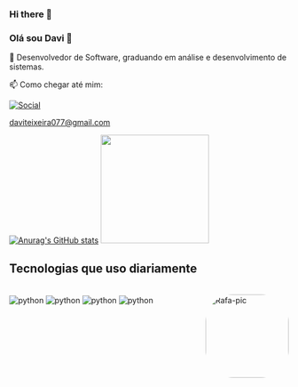 ### Hi there 👋

### Olá sou Davi 👋
🔭 Desenvolvedor de Software, graduando em análise e desenvolvimento de sistemas.

📫 Como chegar até mim: 

[![Social](https://img.shields.io/badge/LinkedIn-0077B5?style=for-the-badge&logo=linkedin&logoColor=white)](https://www.linkedin.com/in/davi-magalh%C3%A3es-75b574257/) 

daviteixeira077@gmail.com 

[![Anurag's GitHub stats](https://github-readme-stats.vercel.app/api?username=Davimteixeira&show_icons=true&theme=merko)](https://github.com/anuraghazra/github-readme-stats)
<img height="195em" src="https://github-readme-stats.vercel.app/api/top-langs/?username=Davimteixeira&layout=compact&langs_count=16&theme=dark" />

## Tecnologias que uso diariamente

<div style="display: inline_block"><br>
  <img align="center" alt="python"  src="https://img.shields.io/badge/Django-092E20?style=for-the-badge&logo=django&logoColor=white" />
  <img align="center" alt="python"  src="https://img.shields.io/badge/Python-3776AB?style=for-the-badge&logo=python&logoColor=white" />
  <img align="center" alt="python"  src="https://img.shields.io/badge/PostgreSQL-316192?style=for-the-badge&logo=postgresql&logoColor=white" />
  <img align="center" alt="python"  src="https://img.shields.io/badge/GIT-E44C30?style=for-the-badge&logo=git&logoColor=white" />
  <img align="right" alt="Rafa-pic" height="150" style="border-radius:50px;" src="https://github.com/Davimteixeira.png?width=676&height=676">
</div>

##
